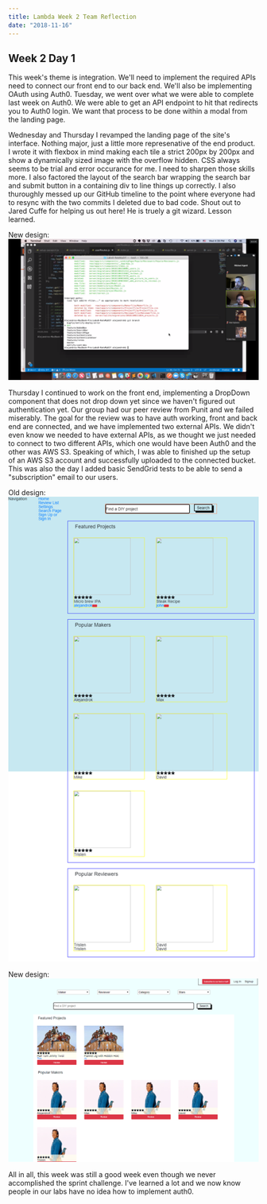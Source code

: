 ```yaml
---
title: Lambda Week 2 Team Reflection
date: "2018-11-16"
---
```


## Week 2 Day 1
This week's theme is integration. We'll need to implement the required APIs need to connect our front end to our back end. We'll also be implementing OAuth using Auth0. Tuesday, we went over what we were able to complete last week on Auth0. We were able to get an API endpoint to hit that redirects you to Auth0 login. We want that process to be done within a modal from the landing page.

Wednesday and Thursday I revamped the landing page of the site's interface. Nothing major, just a little more represenative of the end product. I wrote it with flexbox in mind making each tile a strict 200px by 200px and show a dynamically sized image with the overflow hidden. CSS always seems to be trial and error occurance for me. I need to sharpen those skills more. I also factored the layout of the search bar wrapping the search bar and submit button in a containing div to line things up correctly. I also thuroughly messed up our GitHub timeline to the point where everyone had to resync with the two commits I deleted due to bad code. Shout out to Jared Cuffe for helping us out here! He is truely a git wizard. Lesson learned.

New design:
![debugging a broken git](./badtimes.png)

Thursday I continued to work on the front end, implementing a DropDown component that does not drop down yet since we haven't figured out authentication yet. Our group had our peer review from Punit and we failed miserably. The goal for the review was to have auth working, front and back end are connected, and we have implemented two external APIs. We didn't even know we needed to have external APIs, as we thought we just needed to connect to two different APIs, which one would have been Auth0 and the other was AWS S3. Speaking of which, I was able to finished up the setup of an AWS S3 account and successfully uploaded to the connected bucket. This was also the day I added basic SendGrid tests to be able to send a "subscription" email to our users.

Old design:
![old design](./oldsite.png)

New design:
![new design](./newdesign.png)

All in all, this week was still a good week even though we never accomplished the sprint challenge. I've learned a lot and we now know people in our labs have no idea how to implement auth0.